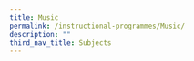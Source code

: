 ```yaml
---
title: Music
permalink: /instructional-programmes/Music/
description: ""
third_nav_title: Subjects
---
```


